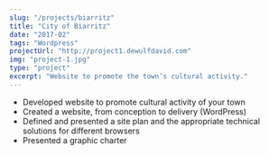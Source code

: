 ```yaml
---
slug: "/projects/biarritz"
title: "City of Biarritz"
date: "2017-02"
tags: "Wordpress"
projectUrl: "http://project1.dewulfdavid.com"
img: "project-1.jpg"
type: "project"
excerpt: "Website to promote the town’s cultural activity."
---
```


- Developed website to promote cultural activity of your town
- Created a website, from conception to delivery (WordPress)  
- Defined and presented a site plan and the appropriate technical solutions for different browsers
- Presented a graphic charter